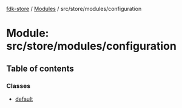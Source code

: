 [fdk-store](../README.md) / [Modules](../modules.md) / src/store/modules/configuration

# Module: src/store/modules/configuration

## Table of contents

### Classes

- [default](../classes/src_store_modules_configuration.default.md)
